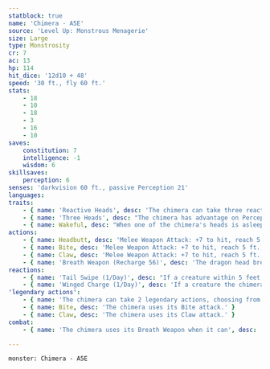 ```yaml
---
statblock: true
name: 'Chimera - A5E'
source: 'Level Up: Monstrous Menagerie'
size: Large
type: Monstrosity
cr: 7
ac: 13
hp: 114
hit_dice: '12d10 + 48'
speed: '30 ft., fly 60 ft.'
stats:
    - 18
    - 10
    - 18
    - 3
    - 16
    - 10
saves:
    constitution: 7
    intelligence: -1
    wisdom: 6
skillsaves:
    perception: 6
senses: 'darkvision 60 ft., passive Perception 21'
languages: 
traits:
    - { name: 'Reactive Heads', desc: 'The chimera can take three reactions per round, but not more than one per turn.' }
    - { name: 'Three Heads', desc: "The chimera has advantage on Perception checks and on saving throws against being blinded, charmed, deafened, frightened, stunned, and knocked unconscious, and it can't be flanked." }
    - { name: Wakeful, desc: "When one of the chimera's heads is asleep, the others are awake." }
actions:
    - { name: Headbutt, desc: 'Melee Weapon Attack: +7 to hit, reach 5 ft., one target. Hit: 11 (2d6 + 4) bludgeoning damage. The target must succeed on a DC 15 Strength saving throw or fall prone.' }
    - { name: Bite, desc: 'Melee Weapon Attack: +7 to hit, reach 5 ft., one target. Hit: 11 (2d6 + 4) piercing damage.' }
    - { name: Claw, desc: 'Melee Weapon Attack: +7 to hit, reach 5 ft., one target. Hit: 9 (2d4 + 4) slashing damage, or 14 (4d4 + 4) slashing damage against a prone target.' }
    - { name: 'Breath Weapon (Recharge 56)', desc: 'The dragon head breathes fire in a 15-foot cone. Creatures in the area make a DC 15 Dexterity saving throw, taking 21 (6d6) fire damage on a failed save or half damage on a success.' }
reactions:
    - { name: 'Tail Swipe (1/Day)', desc: "If a creature within 5 feet hits the chimera with a melee attack, the attacker is battered by the chimera's tail. The attacker makes a DC 15 Strength saving throw. On a failure, it takes 9 (2d4 + 4) bludgeoning damage and is pushed 10 feet from the chimera and knocked prone." }
    - { name: 'Winged Charge (1/Day)', desc: 'If a creature the chimera can see hits it with a ranged attack, the chimera leaps off the ground and moves up to its fly speed towards the attacker. If within range, the chimera then makes a headbutt attack against the attacker.' }
'legendary actions':
    - { name: 'The chimera can take 2 legendary actions, choosing from the options below', desc: "Only one legendary action can be used at a time and only at the end of another creature's turn. It regains spent legendary actions at the start of its turn." }
    - { name: Bite, desc: 'The chimera uses its Bite attack.' }
    - { name: Claw, desc: 'The chimera uses its Claw attack.' }
combat:
    - { name: 'The chimera uses its Breath Weapon when it can', desc: 'It usually makes a headbutt attack on its turn, and it uses each of its legendary actions to claw a prone creature or bite anyone else. If a creature hits it with a particularly potent ranged attack, it uses its Winged Charge to try to punish that creature. It fights to the death.' }

---
```

```statblock
monster: Chimera - A5E
```
